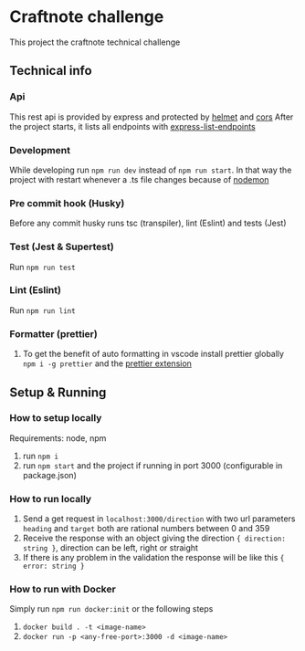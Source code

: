 # Craftnote challenge

This project the craftnote technical challenge

## Technical info

### Api

This rest api is provided by express and protected by [helmet](https://www.npmjs.com/package/helmet) and [cors](https://www.npmjs.com/package/cors)
After the project starts, it lists all endpoints with [express-list-endpoints](https://www.npmjs.com/package/express-list-endpoints)

### Development

While developing run `npm run dev` instead of `npm run start`. In that way the project with restart whenever a .ts file changes because of [nodemon](https://www.npmjs.com/package/nodemon)

### Pre commit hook (Husky)

Before any commit husky runs tsc (transpiler), lint (Eslint) and tests (Jest)

### Test (Jest & Supertest)

Run `npm run test`

### Lint (Eslint)

Run `npm run lint`

### Formatter (prettier)

1. To get the benefit of auto formatting in vscode install prettier globally `npm i -g prettier` and the [prettier extension](https://marketplace.visualstudio.com/items?itemName=esbenp.prettier-vscode)

## Setup & Running

### How to setup locally

Requirements: node, npm

1. run `npm i`
1. run `npm start` and the project if running in port 3000 (configurable in package.json)

### How to run locally

1. Send a get request in `localhost:3000/direction` with two url parameters `heading` and `target` both are rational numbers between 0 and 359
1. Receive the response with an object giving the direction `{ direction: string }`, direction can be left, right or straight
1. If there is any problem in the validation the response will be like this `{ error: string }`

### How to run with Docker

Simply run `npm run docker:init` or the following steps

1. `docker build . -t <image-name>`
1. `docker run -p <any-free-port>:3000 -d <image-name>`
